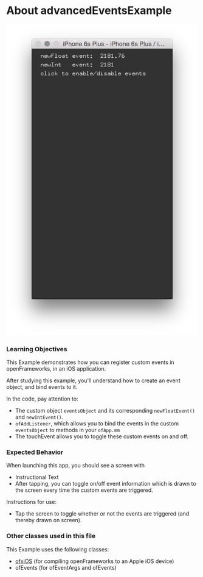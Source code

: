 
# About advancedEventsExample

![Screenshot of advancedEventsExample](advancedEventsExample.png)

### Learning Objectives

This Example demonstrates how you can register custom events in openFrameworks, in an iOS application.

After studying this example, you'll understand how to create an event object, and bind events to it.

In the code, pay attention to:

* The custom object ```eventsObject``` and its corresponding ```newFloatEvent()``` and ```newIntEvent()```.
* ```ofAddListener```, which allows you to bind the events in the custom ```eventsObject``` to methods in your ```ofApp.mm```
* The touchEvent allows you to toggle these custom events on and off.

### Expected Behavior

When launching this app, you should see a screen with

* Instructional Text
* After tapping, you can toggle on/off event information which is drawn to the screen every time the custom events are triggered.

Instructions for use:

* Tap the screen to toggle whether or not the events are triggered (and thereby drawn on screen).

### Other classes used in this file

This Example uses the following classes:

* [ofxiOS](http://openframeworks.cc/documentation/ofxiOS/) (for compiling openFrameworks to an Apple iOS device)
* ofEvents (for ofEventArgs and ofEvents)
